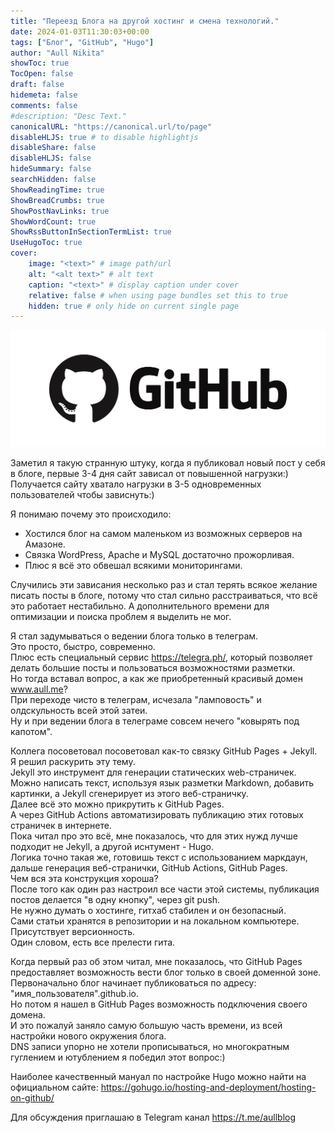 ```yaml
---
title: "Переезд Блога на другой хостинг и смена технологий."
date: 2024-01-03T11:30:03+00:00
tags: ["Блог", "GitHub", "Hugo"]
author: "Aull Nikita"
showToc: true
TocOpen: false
draft: false
hidemeta: false
comments: false
#description: "Desc Text."
canonicalURL: "https://canonical.url/to/page"
disableHLJS: true # to disable highlightjs
disableShare: false
disableHLJS: false
hideSummary: false
searchHidden: false
ShowReadingTime: true
ShowBreadCrumbs: true
ShowPostNavLinks: true
ShowWordCount: true
ShowRssButtonInSectionTermList: true
UseHugoToc: true
cover:
    image: "<text>" # image path/url
    alt: "<alt text>" # alt text
    caption: "<text>" # display caption under cover
    relative: false # when using page bundles set this to true
    hidden: true # only hide on current single page
---
```


![github](/github.png 'github')

Заметил я такую странную штуку, когда я публиковал новый пост у себя в блоге, первые 3-4 дня сайт зависал от повышенной нагрузки:)   
Получается сайту хватало нагрузки в 3-5 одновременных пользователей чтобы зависнуть:)

Я понимаю почему это происходило:   
- Хостился блог на самом маленьком из возможных серверов на Амазоне.   
- Связка WordPress, Apache и MySQL достаточно прожорливая.   
- Плюс я всё это обвешал всякими мониторингами.   

Случились эти зависания несколько раз и стал терять всякое желание писать посты в блоге, потому что стал сильно расстраиваться, что всё это работает нестабильно. А дополнительного времени для оптимизации и поиска проблем я выделить не мог.

Я стал задумываться о ведении блога только в телеграм.   
Это просто, быстро, современно.   
Плюс есть специальный сервис https://telegra.ph/, который позволяет делать большие посты и пользоваться возможностями разметки.   
Но тогда вставал вопрос, а как же приобретенный красивый домен www.aull.me?   
При переходе чисто в телеграм, исчезала "ламповость" и олдскульность всей этой затеи.   
Ну и при ведении блога в телеграме совсем нечего "ковырять под капотом".

Коллега посоветовал посоветовал как-то связку GitHub Pages + Jekyll.   
Я решил раскурить эту тему.   
Jekyll это инструмент для генерации статических web-страничек.   
Можно написать текст, используя язык разметки Markdown, добавить картинки, а Jekyll сгенерирует из этого веб-страничку.   
Далее всё это можно прикрутить к GitHub Pages.   
А через GitHub Actions автоматизировать публикацию этих готовых страничек в интернете.   
Пока читал про это всё, мне показалось, что для этих нужд лучше подходит не Jekyll, а другой иснтумент - Hugo.   
Логика точно такая же, готовишь текст с использованием маркдаун, дальше генерация веб-странички, GitHub Actions, GitHub Pages.   
Чем вся эта конструкция хороша?   
После того как один раз настроил все части этой системы, публикация постов делается "в одну кнопку", через git push.   
Не нужно думать о хостинге, гитхаб стабилен и он безопасный.   
Сами статьи хранятся в репозитории и на локальном компьютере.   
Присутствует версионность.   
Один словом, есть все прелести гита.

Когда первый раз об этом читал, мне показалось, что GitHub Pages предоставляет возможность вести блог только в своей доменной зоне.   
Первоначально блог начинает публиковаться по адресу: "имя_пользователя".github.io.   
Но потом я нашел в GitHub Pages возможность подключения своего домена.   
И это пожалуй заняло самую большую часть времени, из всей настройки нового окружения блога.   
DNS записи упорно не хотели прописываться, но многократным гуглением и ютублением я победил этот вопрос:)

Наиболее качественный мануал по настройке Hugo можно найти на официальном сайте: https://gohugo.io/hosting-and-deployment/hosting-on-github/    

Для обсуждения приглашаю в Telegram канал https://t.me/aullblog


